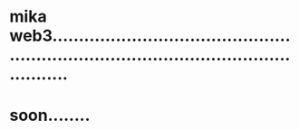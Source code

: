 # mika web3.............................................................................................................
# soon........

